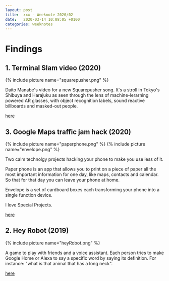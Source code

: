 ```yaml
---
layout: post
title:  xxx - Weeknote 2020/02
date:   2020-03-14 10:08:05 +0100
categories: weeknotes
---
```





# Findings

## 1. Terminal Slam video (2020)

{% include picture name="squarepusher.png" %}

Daito Manabe's video for a new Squarepusher song. It's a stroll in Tokyo's Shibuya and Harajuku as seen through the lens of machine-lerarning powered AR glasses, with object recognition labels, sound reactive billboards and masked-out people.


[here](https://squarepusher.net/terminal-slam)


## 3. Google Maps traffic jam hack (2020)

{% include picture name="paperphone.png" %}
{% include picture name="envelope.png" %}

Two calm technolgy projects hacking your phone to make you use less of it.

Paper phone is an app that allows you to print on a piece of paper all the most important information for one day, like maps, contacts and calendar. So that for that day you can leave your phone at home.

Envelope is a set of cardboard boxes each transforming your phone into a single function device.

I love Special Projects.

[here](http://www.simonweckert.com/googlemapshacks.html)

## 2. Hey Robot (2019)

{% include picture name="heyRobot.png" %}

A game to play with friends and a voice assistant. Each person tries to make Google Home or Alexa to say a specific word by saying its definition. For instance: "what is that animal that has a long neck".


[here](https://everybodyhousegames.com/heyrobot.html)
